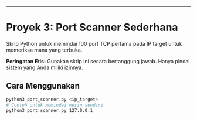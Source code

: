 ---

# Proyek 3: Port Scanner Sederhana

Skrip Python untuk memindai 100 port TCP pertama pada IP target untuk memeriksa mana yang terbuka.

**Peringatan Etis:** Gunakan skrip ini secara bertanggung jawab. Hanya pindai sistem yang Anda miliki izinnya.

## Cara Menggunakan

```bash
python3 port_scanner.py <ip_target>
# Contoh untuk memindai mesin sendiri
python3 port_scanner.py 127.0.0.1
